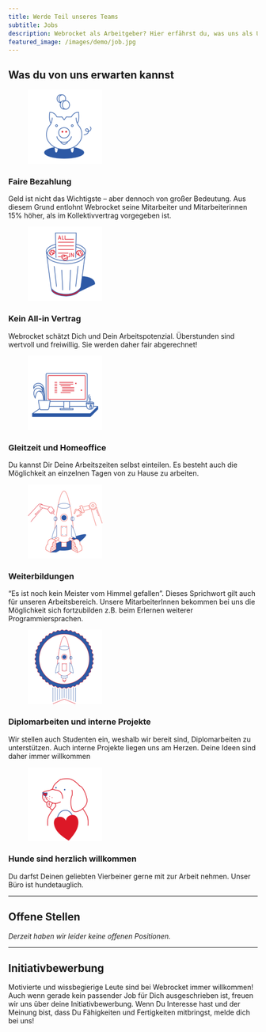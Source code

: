 ```yaml
---
title: Werde Teil unseres Teams
subtitle: Jobs
description: Webrocket als Arbeitgeber? Hier erfährst du, was uns als Unternehmen und als Team ausmacht und warum wir genau die Richtigen für dich sind. Einsteigen und mitfliegen!
featured_image: /images/demo/job.jpg
---
```


## Was du von uns erwarten kannst

<div class="custom-cards">
  <article class="custom-card">
      <figure class="custom-card-thumb">
        <img src="images/jobs/Illu_faireBezahlung-150x150.png" />
      </figure>
      <div class="custom-card-content">
        <h3 class="custom-card-title">Faire Bezahlung</h3>
        <p class="custom-card-excerpt">Geld ist nicht das Wichtigste – aber dennoch von großer Bedeutung. Aus diesem Grund entlohnt Webrocket seine Mitarbeiter und Mitarbeiterinnen 15% höher, als im Kollektivvertrag vorgegeben ist.</p>
      </div>
  </article>
  <article class="custom-card">
    <figure class="custom-card-thumb">
      <img src="images/jobs/Illu_AllIn-150x150.png" />
    </figure>
    <div class="custom-card-content">
      <h3 class="custom-card-title">Kein All-in Vertrag</h3>
      <p class="custom-card-excerpt">Webrocket schätzt Dich und Dein Arbeitspotenzial. Überstunden sind wertvoll und freiwillig. Sie werden daher fair abgerechnet!</p>
    </div>
  </article>
  <article class="custom-card">
    <figure class="custom-card-thumb">
      <img src="images/jobs/Illu_Gleitzeit_HomeOffice-150x150.png" />
    </figure>
    <div class="custom-card-content">
      <h3 class="custom-card-title">Gleitzeit und Homeoffice</h3>
      <p class="custom-card-excerpt">Du kannst Dir Deine Arbeitszeiten selbst einteilen. Es besteht auch die Möglichkeit an einzelnen Tagen von zu Hause zu arbeiten.</p>
    </div>
  </article>
</div>
<div class="custom-cards">
  <article class="custom-card">
      <figure class="custom-card-thumb">
        <img src="images/team/Illu_Weiterbildung_CaseConflict-150x150.png" />
      </figure>
      <div class="custom-card-content">
        <h3 class="custom-card-title">Weiterbildungen</h3>
        <p class="custom-card-excerpt">“Es ist noch kein Meister vom Himmel gefallen”. Dieses Sprichwort gilt auch für unseren Arbeitsbereich. Unsere MitarbeiterInnen bekommen bei uns die Möglichkeit sich fortzubilden z.B. beim Erlernen weiterer Programmiersprachen.</p>
      </div>
  </article>
  <article class="custom-card">
    <figure class="custom-card-thumb">
      <img src="images/team/Illu_diplomepraktikaect-150x150.png" />
    </figure>
    <div class="custom-card-content">
      <h3 class="custom-card-title">Diplomarbeiten und interne Projekte</h3>
      <p class="custom-card-excerpt">Wir stellen auch Studenten ein, weshalb wir bereit sind, Diplomarbeiten zu unterstützen. Auch interne Projekte liegen uns am Herzen. Deine Ideen sind daher immer willkommen</p>
    </div>
  </article>
  <article class="custom-card">
    <figure class="custom-card-thumb">
      <img src="images/jobs/Illu_Hundefreundlichkeit-150x150.png" />
    </figure>
    <div class="custom-card-content">
      <h3 class="custom-card-title">Hunde sind herzlich willkommen</h3>
      <p class="custom-card-excerpt">Du darfst Deinen geliebten Vierbeiner gerne mit zur Arbeit nehmen. Unser Büro ist hundetauglich.</p>
    </div>
  </article>
</div>

---

## Offene Stellen

<i>Derzeit haben wir leider keine offenen Positionen.</i>

---

## Initiativbewerbung
Motivierte und wissbegierige Leute sind bei Webrocket immer willkommen! Auch wenn gerade kein passender Job für Dich ausgeschrieben ist, freuen wir uns über deine Initiativbewerbung. Wenn Du Interesse hast und der Meinung bist, dass Du Fähigkeiten und Fertigkeiten mitbringst, melde dich bei uns!
